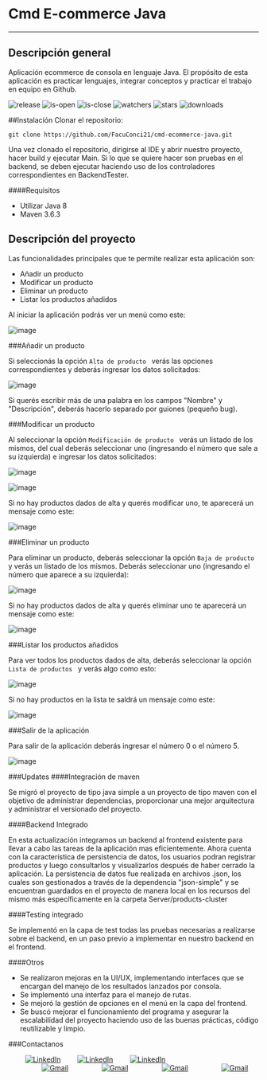 # Cmd E-commerce Java

***


## Descripción general

Aplicación ecommerce de consola en lenguaje Java. El propósito de esta aplicación es practicar lenguajes, integrar conceptos y practicar el trabajo en equipo en Github.

![release](https://img.shields.io/github/release/FacuConci21/cmd-ecommerce-java.svg) ![is-open](https://img.shields.io/github/issues-pr/FacuConci21/cmd-ecommerce-java.svg) ![is-close](https://img.shields.io/github/issues-pr-closed/FacuConci21/cmd-ecommerce-java.svg) ![watchers](https://img.shields.io/github/watchers/FacuConci21/cmd-ecommerce-java.svg) ![stars](https://img.shields.io/github/stars/FacuConci21/cmd-ecommerce-java.svg) ![downloads](https://img.shields.io/github/downloads/FacuConci21/cmd-ecommerce-java/total.svg)

##Instalación
Clonar el repositorio:
```batch
git clone https://github.com/FacuConci21/cmd-ecommerce-java.git
```
Una vez clonado el repositorio, dirigirse al IDE y abrir nuestro proyecto, hacer build y ejecutar Main.
Si lo que se quiere hacer son pruebas en el backend, se deben ejecutar haciendo uso de los controladores correspondientes en BackendTester.

####Requisitos
- Utilizar Java 8
- Maven 3.6.3

## Descripción del proyecto
Las funcionalidades principales que te permite realizar esta aplicación son:
- Añadir un producto
- Modificar un producto
- Eliminar un producto
- Listar los productos añadidos




Al iniciar la aplicación podrás ver un menú como este:

![image](https://raw.githubusercontent.com/FacuConci21/cmd-ecommerce-java/develop/resources/images/menuprincipal.png)

###Añadir un producto

Si seleccionás la opción  `Alta de producto ` verás las opciones correspondientes y deberás ingresar los datos solicitados:

![image](https://raw.githubusercontent.com/FacuConci21/cmd-ecommerce-java/develop/resources/images/altaprod.png)


Si querés escribir más de una palabra en los campos "Nombre" y "Descripción", deberás hacerlo separado por guiones (pequeño bug).


###Modificar un producto

Al seleccionar la opción  `Modificación de producto ` verás un listado de los mismos, del cual deberás seleccionar uno (ingresando el número que sale a su izquierda) e ingresar los datos solicitados:

![image](https://raw.githubusercontent.com/FacuConci21/cmd-ecommerce-java/develop/resources/images/modifprod1.png)

![image](https://raw.githubusercontent.com/FacuConci21/cmd-ecommerce-java/develop/resources/images/modifprod2.png)


Si no hay productos dados de alta y querés modificar uno, te aparecerá un mensaje como este:

![image](https://raw.githubusercontent.com/FacuConci21/cmd-ecommerce-java/develop/resources/images/modifsinprod.png)



###Eliminar un producto

Para eliminar un producto, deberás seleccionar la opción  `Baja de producto ` y verás un listado de los mismos. Deberás seleccionar uno (ingresando el número que aparece a su izquierda):

![image](https://raw.githubusercontent.com/FacuConci21/cmd-ecommerce-java/develop/resources/images/bajadeprod.png)


Si no hay productos dados de alta y querés eliminar uno te aparecerá un mensaje como este:

![image](https://raw.githubusercontent.com/FacuConci21/cmd-ecommerce-java/develop/resources/images/bajasinprod.png)



###Listar los productos añadidos

Para ver todos los productos dados de alta, deberás seleccionar la opción  `Lista de productos ` y verás algo como esto:

![image](https://raw.githubusercontent.com/FacuConci21/cmd-ecommerce-java/develop/resources/images/listaconproductos.png)


Si no hay productos en la lista te saldrá un mensaje como este:

![image](https://raw.githubusercontent.com/FacuConci21/cmd-ecommerce-java/develop/resources/images/listavacia.png)


###Salir de la aplicación

Para salir de la aplicación deberás ingresar el número 0 o el número 5.

![image](https://raw.githubusercontent.com/FacuConci21/cmd-ecommerce-java/develop/resources/images/salir.png)



###Updates
####Integración de maven

Se migró el proyecto de tipo java simple a un proyecto de tipo maven con el objetivo de administrar dependencias, proporcionar una mejor arquitectura y administrar el versionado del proyecto.


####Backend Integrado

En esta actualización integramos un backend al frontend existente para llevar a cabo las tareas de la aplicación mas eficientemente.
Ahora cuenta con la característica de persistencia de datos, los usuarios podran registrar productos y luego consultarlos y visualizarlos después de haber cerrado la aplicación.
La persistencia de datos fue realizada en archivos .json, los cuales son gestionados a través de la dependencia "json-simple" y se encuentran guardados en el proyecto de manera local en los recursos del mismo más específicamente en la carpeta Server/products-cluster


####Testing integrado

Se implementó en la capa de test todas las pruebas necesarias a realizarse sobre el backend, en un paso previo a implementar en nuestro backend en el frontend.


####Otros

- Se realizaron mejoras en la UI/UX, implementando interfaces que se encargan del manejo de los resultados lanzados por consola.
- Se implementó una interfaz para el manejo de rutas.
- Se mejoró la gestión de opciones en el menú en la capa del frontend.
- Se buscó mejorar el funcionamiento del programa y asegurar la escalabilidad del proyecto haciendo uso de las buenas prácticas, código reutilizable y limpio.


###Contactanos

<div style="display: flex; justify-content: space-evenly; width: 350px;">
      <a href="https://www.linkedin.com/in/matisantillan11/">
        <img
          src="https://img.shields.io/badge/LinkedIn-0077B5?style=for-the-badge&logo=linkedin&logoColor=white"
          alt="LinkedIn"
        />
      </a>
<a href="https://www.linkedin.com/in/facundo-ignacio-conci-caceres/">
        <img
          src="https://img.shields.io/badge/LinkedIn-0077B5?style=for-the-badge&logo=linkedin&logoColor=white"
          alt="LinkedIn"
        />
      </a>
<a href="https://www.linkedin.com/in/matias-nahuel-murua-martinez-02b996168/">
        <img
          src="https://img.shields.io/badge/LinkedIn-0077B5?style=for-the-badge&logo=linkedin&logoColor=white"
          alt="LinkedIn"
        />
      </a>
    </div>

<div style="display: flex; justify-content: space-evenly; width: 550px;">
      <a href="mailto:matias1.santillan@gmail.com">
        <img
          src="https://img.shields.io/badge/Gmail-D14836?style=for-the-badge&logo=gmail&logoColor=white"
          alt="Gmail"
        />
      </a>
      <a href="mailto:matias1.santillan@gmail.com">
        <img
          src="https://img.shields.io/badge/Gmail-D14836?style=for-the-badge&logo=gmail&logoColor=white"
          alt="Gmail"
        />
      </a>
      <a href="mailto:facui.conci97@gmail.com">
        <img
          src="https://img.shields.io/badge/Gmail-D14836?style=for-the-badge&logo=gmail&logoColor=white"
          alt="Gmail"
        />
      </a>
      <a href="mailto:nicole.lizarraga182@gmail.com">
          <img
            src="https://img.shields.io/badge/Gmail-D14836?style=for-the-badge&logo=gmail&logoColor=white"
            alt="Gmail"
          />
        </a>
    </div>